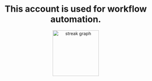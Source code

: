 <div align="center">
  <h1>This account is used for workflow automation.</h1>
  <img src="https://streak-stats.demolab.com?user=AverageArchChad&locale=en&mode=daily&theme=dark&hide_border=false&border_radius=5" height="150" alt="streak graph"  />
</div>
